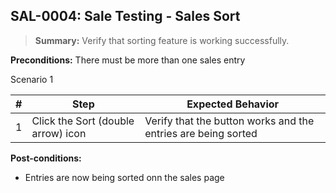 ## **SAL-0004:** Sale Testing - Sales Sort  

> **Summary:** Verify that sorting feature is working successfully.  <br>

**Preconditions:** There must be more than one sales entry  

Scenario 1 

 | \# | Step | Expected Behavior | 
 |----|------|-------------------| 
 |  1 |    Click the Sort (double arrow) icon  | Verify that the button works and the entries are being sorted   | 

**Post-conditions:**  

* Entries are now being sorted onn the sales page
